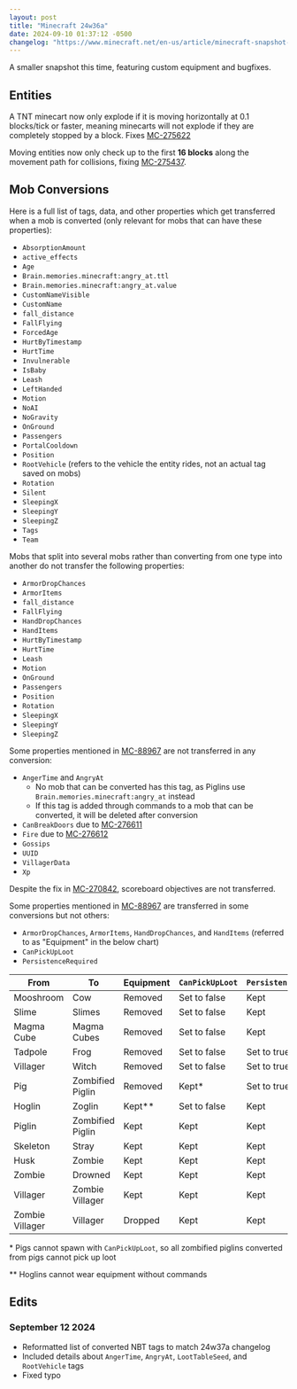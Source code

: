 ```yaml
---
layout: post
title: "Minecraft 24w36a"
date: 2024-09-10 01:37:12 -0500
changelog: "https://www.minecraft.net/en-us/article/minecraft-snapshot-24w36a"
---
```


A smaller snapshot this time, featuring custom equipment and bugfixes.

## Entities

A TNT minecart now only explode if it is moving horizontally at 0.1 blocks/tick or faster, meaning minecarts will not explode if they are completely stopped by a block. Fixes [MC-275622](https://bugs.mojang.com/browse/MC-275622)

Moving entities now only check up to the first **16 blocks** along the movement path for collisions, fixing [MC-275437](https://bugs.mojang.com/browse/MC-275437).

## Mob Conversions

Here is a full list of tags, data, and other properties which get transferred when a mob is converted (only relevant for mobs that can have these properties):
- `AbsorptionAmount`
- `active_effects`
- `Age`
- `Brain.memories.minecraft:angry_at.ttl`
- `Brain.memories.minecraft:angry_at.value`
- `CustomNameVisible`
- `CustomName`
- `fall_distance`
- `FallFlying`
- `ForcedAge`
- `HurtByTimestamp`
- `HurtTime`
- `Invulnerable`
- `IsBaby`
- `Leash`
- `LeftHanded`
- `Motion`
- `NoAI`
- `NoGravity`
- `OnGround`
- `Passengers`
- `PortalCooldown`
- `Position`
- `RootVehicle` (refers to the vehicle the entity rides, not an actual tag saved on mobs)
- `Rotation`
- `Silent`
- `SleepingX`
- `SleepingY`
- `SleepingZ`
- `Tags`
- `Team`

Mobs that split into several mobs rather than converting from one type into another do not transfer the following properties:
- `ArmorDropChances`
- `ArmorItems`
- `fall_distance`
- `FallFlying`
- `HandDropChances`
- `HandItems`
- `HurtByTimestamp`
- `HurtTime`
- `Leash`
- `Motion`
- `OnGround`
- `Passengers`
- `Position`
- `Rotation`
- `SleepingX`
- `SleepingY`
- `SleepingZ`

Some properties mentioned in [MC-88967](https://bugs.mojang.com/browse/MC-88967) are not transferred in any conversion:
- `AngerTime` and `AngryAt`
	- No mob that can be converted has this tag, as Piglins use `Brain.memories.minecraft:angry_at` instead
	- If this tag is added through commands to a mob that can be converted, it will be deleted after conversion
- `CanBreakDoors` due to [MC-276611](https://bugs.mojang.com/browse/MC-276611)
- `Fire` due to [MC-276612](https://bugs.mojang.com/browse/MC-276612)
- `Gossips`
- `UUID`
- `VillagerData`
- `Xp`

Despite the fix in [MC-270842](https://bugs.mojang.com/browse/MC-270842), scoreboard objectives are not transferred.

Some properties mentioned in [MC-88967](https://bugs.mojang.com/browse/MC-88967) are transferred in some conversions but not others:
- `ArmorDropChances`, `ArmorItems`, `HandDropChances`, and `HandItems` (referred to as "Equipment" in the below chart)
- `CanPickUpLoot`
- `PersistenceRequired`

| From            | To               | Equipment | `CanPickUpLoot` | `PersistenceRequired` |
| --------------- | ---------------- | --------- | --------------- | --------------------- |
| Mooshroom       | Cow              | Removed   | Set to false    | Kept                  |
| Slime           | Slimes           | Removed   | Set to false    | Kept                  |
| Magma Cube      | Magma Cubes      | Removed   | Set to false    | Kept                  |
| Tadpole         | Frog             | Removed   | Set to false    | Set to true           |
| Villager        | Witch            | Removed   | Set to false    | Set to true           |
| Pig             | Zombified Piglin | Removed   | Kept\*          | Set to true           |
| Hoglin          | Zoglin           | Kept\*\*  | Set to false    | Kept                  |
| Piglin          | Zombified Piglin | Kept      | Kept            | Kept                  |
| Skeleton        | Stray            | Kept      | Kept            | Kept                  |
| Husk            | Zombie           | Kept      | Kept            | Kept                  |
| Zombie          | Drowned          | Kept      | Kept            | Kept                  |
| Villager        | Zombie Villager  | Kept      | Kept            | Kept                  |
| Zombie Villager | Villager         | Dropped   | Kept            | Kept                  |

\* Pigs cannot spawn with `CanPickUpLoot`, so all zombified piglins converted from pigs cannot pick up loot

\*\* Hoglins cannot wear equipment without commands

## Edits

### September 12 2024

- Reformatted list of converted NBT tags to match 24w37a changelog
- Included details about `AngerTime`, `AngryAt`, `LootTableSeed`, and `RootVehicle` tags
- Fixed typo

